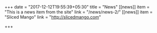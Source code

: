 +++
date = "2017-12-12T19:55:39+05:30"
title = "News"
[[news]]
item = "This is a news item from the site"
link = "/news/news-2/"
[[news]]
item = "Sliced Mango"
link = "http://slicedmango.com"

+++
